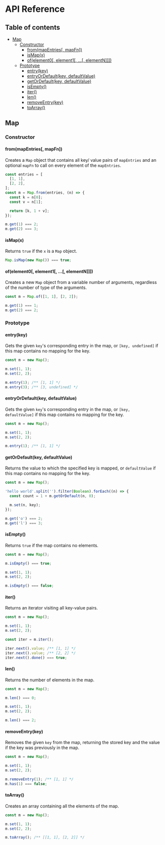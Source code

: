# API Reference <!-- omit in toc -->

## Table of contents <!-- omit in toc -->

- [Map](#map)
  - [Constructor](#constructor)
    - [from(mapEntries\[, mapFn\])](#frommapentries-mapfn)
    - [isMap(x)](#ismapx)
    - [of(element0[, element1[, ...[, elementN]]])](#ofelement0-element1--elementn)
  - [Prototype](#prototype)
    - [entry(key)](#entrykey)
    - [entryOrDefault(key, defaultValue)](#entryordefaultkey-defaultvalue)
    - [getOrDefault(key, defaultValue)](#getordefaultkey-defaultvalue)
    - [isEmpty()](#isempty)
    - [iter()](#iter)
    - [len()](#len)
    - [removeEntry(key)](#removeentrykey)
    - [toArray()](#toarray)

## Map

### Constructor

#### from(mapEntries\[, mapFn\])

Creates a `Map` object that contains all key/ value pairs of `mapEntries` and an optional `mapFn` to call on every element of the `mapEntries`.

```ts
const entries = [
  [1, 1],
  [2, 2],
];
const m = Map.from(entries, (n) => {
  const k = n[0];
  const v = n[1];

  return [k, 1 + v];
});

m.get(1) === 2;
m.get(2) === 3;
```

#### isMap(x)

Returns `true` if the `x` is a `Map` object.

```ts
Map.isMap(new Map()) === true;
```

#### of(element0[, element1[, ...[, elementN]]])

Creates a new `Map` object from a variable number of arguments, regardless of the number of type of the arguments.

```ts
const m = Map.of([1, 1], [2, 2]);

m.get(1) === 1;
m.get(2) === 2;
```

### Prototype

#### entry(key)

Gets the given `key`'s corresponding entry in the map, or `[key, undefined]` if this map contains no mapping for the key.

```ts
const m = new Map();

m.set(1, 1);
m.set(2, 2);

m.entry(1); /** [1, 1] */
m.entry(3); /** [3, undefined] */
```

#### entryOrDefault(key, defaultValue)

Gets the given `key`'s corresponding entry in the map, or `[key, defaultValue]` if this map contains no mapping for the key.

```ts
const m = new Map();

m.set(1, 1);
m.set(2, 2);

m.entry(1); /** [1, 1] */
```

#### getOrDefault(key, defaultValue)

Returns the value to which the specified key is mapped, or `defaultValue` if this map contains no mapping for the key.

```ts
const m = new Map();

'hello world'.split('').filter(Boolean).forEach((n) => {
  const count = 1 + m.getOrDefault(n, 0);

  m.set(n, key);
});

m.get('o') === 2;
m.get('l') === 3;
```

#### isEmpty()

Returns `true` if the map contains no elements.

```ts
const m = new Map();

m.isEmpty() === true;

m.set(1, 1);
m.set(2, 2);

m.isEmpty() === false;
```

#### iter()

Returns an iterator visiting all key-value pairs.

```ts
const m = new Map();

m.set(1, 1);
m.set(2, 2);

const iter = m.iter();

iter.next().value; /** [1, 1] */
iter.next().value; /** [2, 2] */
iter.next().done() === true;
```

#### len()

Returns the number of elements in the map.

```ts
const m = new Map();

m.len() === 0;

m.set(1, 1);
m.set(2, 2);

m.len() === 2;
```

#### removeEntry(key)

Removes the given `key` from the map, returning the stored key and the value if the key was previously in the map.

```ts
const m = new Map();

m.set(1, 1);
m.set(2, 2);

m.removeEntry(1); /** [1, 1] */
m.has(1) === false;
```

#### toArray()

Creates an array containing all the elements of the map.

```ts
const m = new Map();

m.set(1, 1);
m.set(2, 2);

m.toArray(); /** [[1, 1], [2, 2]] */
```
